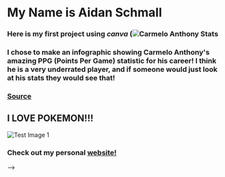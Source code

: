 # My Name is Aidan Schmall
### Here is my first project using *canva* (![Carmelo Anthony Stats](https://user-images.githubusercontent.com/71460320/94183289-3360de00-fe70-11ea-8747-1aa2872145e9.png)

### I chose to make an infographic showing Carmelo Anthony's amazing PPG (Points Per Game) statistic for his career! I think he is a very underrated player, and if someone would just look at his stats they would see that!

### [Source](https://www.basketball-reference.com/players/a/anthoca01.html)

## I LOVE POKEMON!!!
![Test Image 1](https://i.pinimg.com/originals/58/bf/1d/58bf1df645702bdc9e38ef9014a1f3d1.png)

### Check out my personal [website!](https://aws-music.com)
-->

